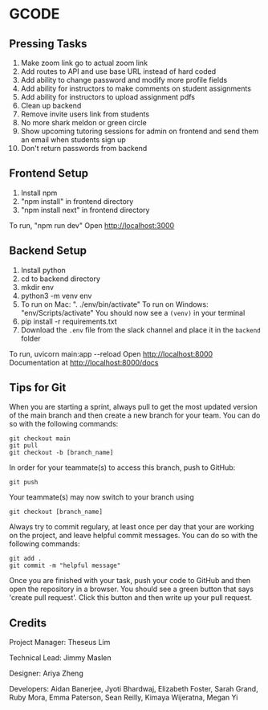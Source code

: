# GCODE

## Pressing Tasks

1. Make zoom link go to actual zoom link
2. Add routes to API and use base URL instead of hard coded
3. Add ability to change password and modify more profile fields
4. Add ability for instructors to make comments on student assignments
5. Add ability for instructors to upload assignment pdfs
6. Clean up backend
7. Remove invite users link from students
8. No more shark meldon or green circle
9. Show upcoming tutoring sessions for admin on frontend and send them an email when students sign up
10. Don't return passwords from backend

## Frontend Setup

1. Install npm
2. "npm install" in frontend directory
3. "npm install next" in frontend directory

To run, "npm run dev"
Open <http://localhost:3000>

## Backend Setup

1. Install python
2. cd to backend directory
3. mkdir env
4. python3 -m venv env
5. To run on Mac: ". ./env/bin/activate"
    To run on Windows: "env/Scripts/activate"
    You should now see a `(venv)` in your terminal
6. pip install -r requirements.txt
7. Download the `.env` file from the slack channel and place it in the `backend` folder

To run, uvicorn main:app --reload
Open <http://localhost:8000>
Documentation at <http://localhost:8000/docs>

## Tips for Git

When you are starting a sprint, always pull to get the most updated version
of the main branch and then create a new branch for your team. You can do so 
with the following commands:

```
git checkout main
git pull
git checkout -b [branch_name]
```

In order for your teammate(s) to access this branch, push to GitHub:

```
git push
```

Your teammate(s) may now switch to your branch using

```
git checkout [branch_name]
```

Always try to commit regulary, at least once per day that your are working
on the project, and leave helpful commit messages. You can do so with the 
following commands:

```
git add .
git commit -m "helpful message"
```

Once you are finished with your task, push your code to GitHub and then
open the repository in a browser. You should see a green button that says
'create pull request'. Click this button and then write up your pull request.

## Credits

Project Manager: Theseus Lim

Technical Lead: Jimmy Maslen

Designer: Ariya Zheng

Developers: Aidan Banerjee, Jyoti Bhardwaj, Elizabeth Foster, Sarah Grand, Ruby Mora, Emma Paterson, Sean Reilly, Kimaya Wijeratna, Megan Yi
